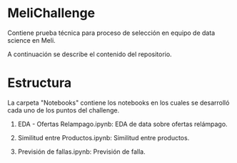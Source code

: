 # MeliChallenge

Contiene prueba técnica para proceso de selección en equipo de data science en Meli.

A continuación se describe el contenido del repositorio.

# Estructura

La carpeta "Notebooks" contiene los notebooks en los cuales se desarrolló cada uno de los puntos del challenge.

1. EDA - Ofertas Relampago.ipynb: EDA de data sobre ofertas relámpago.

2. Similitud entre Productos.ipynb: Similitud entre productos.

3. Previsión de fallas.ipynb: Previsión de falla.
